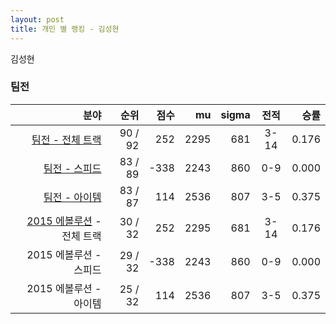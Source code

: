 ```yaml
---
layout: post
title: 개인 별 랭킹 - 김성현
---
```


김성현


### 팀전

| 분야 | 순위 | 점수 | mu | sigma | 전적 | 승률 |
|---:|---:|---:|---:|---:|:---:|---:|
| [팀전 - 전체 트랙](../team-full) | 90 / 92 | 252 | 2295 | 681 | 3-14 | 0.176 |
| [팀전 - 스피드](../team-speed) | 83 / 89 | -338 | 2243 | 860 | 0-9 | 0.000 |
| [팀전 - 아이템](../team-item) | 83 / 87 | 114 | 2536 | 807 | 3-5 | 0.375 |
| [2015 에볼루션](../teams-t2015_1) - 전체 트랙 | 30 / 32 | 252 | 2295 | 681 | 3-14 | 0.176 |
| 2015 에볼루션 - 스피드 | 29 / 32 | -338 | 2243 | 860 | 0-9 | 0.000 |
| 2015 에볼루션 - 아이템 | 25 / 32 | 114 | 2536 | 807 | 3-5 | 0.375 |
